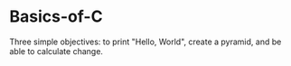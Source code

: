 # Basics-of-C

Three simple objectives: to print "Hello, World", create a pyramid, and be able to calculate change.
